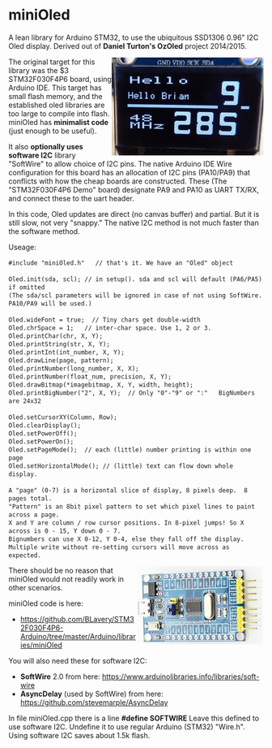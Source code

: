 # miniOled

A lean library for Arduino STM32, to use the ubiquitous SSD1306 0.96" I2C Oled display.  Derived out of __Daniel Turton's OzOled__ project 2014/2015.

 <img align="right" src="P1070121.JPG">The original target for this library was the $3 STM32F030F4P6 board, using Arduino IDE. 
This target has small flash memory, and the established oled libraries are too large to compile into flash. 
miniOled has __minimalist code__ (just enough to be useful). 

It also __optionally uses software I2C__ library "SoftWire" to allow 
choice of I2C pins. The native Arduino IDE Wire configuration for this board has an allocation of I2C pins (PA10/PA9) that conflicts with how the cheap boards are constructed. These (The "STM32F030F4P6 Demo" board) designate PA9 and PA10 as UART TX/RX, 
and connect these to the uart header.

In this code, Oled updates are direct (no canvas buffer) and partial. But it is still slow, not very "snappy." The native I2C method is not much faster than the software method. 

Useage:
```
#include "miniOled.h"   // that's it. We have an "Oled" object

Oled.init(sda, scl); // in setup(). sda and scl will default (PA6/PA5) if omitted
(The sda/scl parameters will be ignored in case of not using SoftWire. PA10/PA9 will be used.)

Oled.wideFont = true;  // Tiny chars get double-width
Oled.chrSpace = 1;   // inter-char space. Use 1, 2 or 3.
Oled.printChar(chr, X, Y);
Oled.printString(str, X, Y);
Oled.printInt(int_number, X, Y);
Oled.drawLine(page, pattern);
Oled.printNumber(long_number, X, X);
Oled.printNumber(float_num, precision, X, Y);
Oled.drawBitmap(*imagebitmap, X, Y, width, height);
Oled.printBigNumber("2", X, Y);  // Only "0"-"9" or ":"   BigNumbers are 24x32

Oled.setCursorXY(Column, Row);
Oled.clearDisplay();
Oled.setPowerOff();
Oled.setPowerOn();
Oled.setPageMode();  // each (little) number printing is within one page
Oled.setHorizontalMode(); // (little) text can flow down whole display.

A "page" (0-7) is a horizontal slice of display, 8 pixels deep.  8 pages total.
"Pattern" is an 8bit pixel pattern to set which pixel lines to paint across a page.
X and Y are column / row cursor positions. In 8-pixel jumps! So X across is 0 - 15, Y down 0 - 7.
Bignumbers can use X 0-12, Y 0-4, else they fall off the display.
Multiple write without re-setting cursors will move across as expected.
```
<img align="right" src="STM32F030-Dev-Brd.jpg">There should be no reason that miniOled would not 
readily work in other scenarios. 

miniOled code is here:
 - https://github.com/BLavery/STM32F030F4P6-Arduino/tree/master/Arduino/libraries/miniOled

You will also need these for software I2C:
 - __SoftWire__ 2.0 from here: https://www.arduinolibraries.info/libraries/soft-wire
 - __AsyncDelay__ (used by SoftWire) from here: https://github.com/stevemarple/AsyncDelay
 
 In file miniOled.cpp there is a line 
   __#define SOFTWIRE__
 Leave this defined to use software I2C. Undefine it to use regular Arduino (STM32) "Wire.h".
 Using software I2C saves about 1.5k flash.


